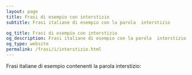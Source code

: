 ```yaml
---
layout: page
title: Frasi di esempio con interstizio 
subtitle: Frasi italiane di esempio con la parola  interstizio

og_title: Frasi di esempio con interstizio 
og_description: Frasi italiane di esempio con la parola  interstizio
og_type: website
permalink: /frasi/i/interstizio.html
---
```


Frasi italiane di esempio contenenti la parola interstizio:


